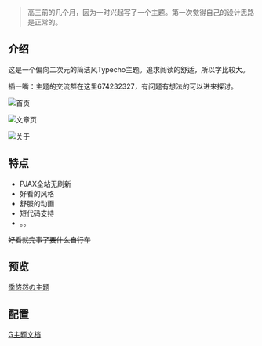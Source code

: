 > 高三前的几个月，因为一时兴起写了一个主题。第一次觉得自己的设计思路是正常的。

## 介绍

这是一个偏向二次元的简洁风Typecho主题。追求阅读的舒适，所以字比较大。

插一嘴：主题的交流群在这里674232327，有问题有想法的可以进来探讨。

![首页](https://cdn.exia.xyz/img/blog/G_index.png)

![文章页](https://cdn.exia.xyz/img/blog/G_articles.png)

![关于](https://cdn.exia.xyz/img/blog/G_about.png)



## 特点

- PJAX全站无刷新
- 好看的风格
- 舒服的动画
- 短代码支持
- 。。

~~好看就完事了要什么自行车~~

## 预览

[季悠然の主题](https://blog.exia.xyz)



## 配置

[G主题文档](https://g.imouto.tech)




